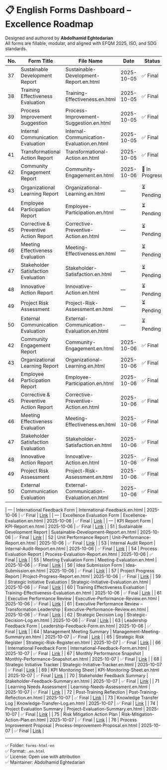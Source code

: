 # 📋 English Forms Dashboard – Excellence Roadmap  
Designed and authored by **Abdolhamid Eghtedarian**  
All forms are fillable, modular, and aligned with EFQM 2025, ISO, and SDG standards.

| No. | Form Title | File Name | Date | Status | Link |
|-----|------------|-----------|------|--------|------|
| 37 | Sustainable Development Report | Sustainable-Development-Report.en.html | 2025-10-05 | ✅ Final | [Link](forms-html-en/Sustainable-Development-Report.en.html) |
| 38 | Training Effectiveness Evaluation | Training-Effectiveness.en.html | 2025-10-05 | ✅ Final | [Link](forms-html-en/Training-Effectiveness.en.html) |
| 39 | Process Improvement Suggestion | Process-Improvement-Suggestion.en.html | 2025-10-05 | ✅ Final | [Link](forms-html-en/Process-Improvement-Suggestion.en.html) |
| 40 | Internal Communication Evaluation | Internal-Communication-Evaluation.en.html | 2025-10-05 | ✅ Final | [Link](forms-html-en/Internal-Communication-Evaluation.en.html) |
| 41 | Transformational Action Report | Transformational-Action.en.html | 2025-10-05 | ✅ Final | [Link](forms-html-en/Transformational-Action.en.html) |
| 42 | Community Engagement Report | Community-Engagement.en.html | 2025-10-06 | 🔄 In Progress | *(pending)* |
| 43 | Organizational Learning Report | Organizational-Learning.en.html | — | ⏳ Pending | *(pending)* |
| 44 | Employee Participation Report | Employee-Participation.en.html | — | ⏳ Pending | *(pending)* |
| 45 | Corrective & Preventive Action Report | Corrective-Preventive-Action.en.html | — | ⏳ Pending | *(pending)* |
| 46 | Meeting Effectiveness Evaluation | Meeting-Effectiveness.en.html | — | ⏳ Pending | *(pending)* |
| 47 | Stakeholder Satisfaction Evaluation | Stakeholder-Satisfaction.en.html | — | ⏳ Pending | *(pending)* |
| 48 | Innovative Action Report | Innovative-Action.en.html | — | ⏳ Pending | *(pending)* |
| 49 | Project Risk Assessment | Project-Risk-Assessment.en.html | — | ⏳ Pending | *(pending)* |
| 50 | External Communication Evaluation | External-Communication-Evaluation.en.html | — | ⏳ Pending | *(pending)* |
| 42 | Community Engagement Report | Community-Engagement.en.html | 2025-10-06 | ✅ Final | [Link](forms-html-en/Community-Engagement.en.html) |
| 43 | Organizational Learning Report | Organizational-Learning.en.html | 2025-10-06 | ✅ Final | [Link](forms-html-en/Organizational-Learning.en.html) |
| 44 | Employee Participation Report | Employee-Participation.en.html | 2025-10-06 | ✅ Final | [Link](forms-html-en/Employee-Participation.en.html) |
| 45 | Corrective & Preventive Action Report | Corrective-Preventive-Action.en.html | 2025-10-06 | ✅ Final | [Link](forms-html-en/Corrective-Preventive-Action.en.html) |
| 46 | Meeting Effectiveness Evaluation | Meeting-Effectiveness.en.html | 2025-10-06 | ✅ Final | [Link](forms-html-en/Meeting-Effectiveness.en.html) |
| 47 | Stakeholder Satisfaction Evaluation | Stakeholder-Satisfaction.en.html | 2025-10-06 | ✅ Final | [Link](forms-html-en/Stakeholder-Satisfaction.en.html) |
| 48 | Innovative Action Report | Innovative-Action.en.html | 2025-10-06 | ✅ Final | [Link](forms-html-en/Innovative-Action.en.html) |
| 49 | Project Risk Assessment | Project-Risk-Assessment.en.html | 2025-10-06 | ✅ Final | [Link](forms-html-en/Project-Risk-Assessment.en.html) |
| 50 | External Communication Evaluation | External-Communication-Evaluation.en.html | 2025-10-06 | ✅ Final | [Link](forms-html-en/External-Communication-Evaluation.en.html) |

| — | International Feedback Form | International-Feedback.en.html | 2025-10-06 | ✅ Final | [Link](forms-html-en/International-Feedback.en.html) |
| — | Excellence Evaluation Form | Excellence-Evaluation.en.html | 2025-10-06 | ✅ Final | [Link](forms-html-en/Excellence-Evaluation.en.html) |
| — | KPI Report Form | KPI-Report.en.html | 2025-10-06 | ✅ Final | [Link](forms-html-en/KPI-Report.en.html) |
| 51 | Sustainable Development Report | Sustainable-Development-Report.en.html | 2025-10-06 | ✅ Final | [Link](forms-html-en/Sustainable-Development-Report.en.html) |
| 52 | Unit Performance Report | Unit-Performance-Report.en.html | 2025-10-06 | ✅ Final | [Link](forms-html-en/Unit-Performance-Report.en.html) |
| 53 | Internal Audit Report | Internal-Audit-Report.en.html | 2025-10-06 | ✅ Final | [Link](forms-html-en/Internal-Audit-Report.en.html) |
| 54 | Process Evaluation Report | Process-Evaluation-Report.en.html | 2025-10-06 | ✅ Final | [Link](forms-html-en/Process-Evaluation-Report.en.html) |
| 55 | Meeting Evaluation Form | Meeting-Evaluation.en.html | 2025-10-06 | ✅ Final | [Link](forms-html-en/Meeting-Evaluation.en.html) |
| 56 | Idea Submission Form | Idea-Submission.en.html | 2025-10-06 | ✅ Final | [Link](forms-html-en/Idea-Submission.en.html) |
| 57 | Project Progress Report | Project-Progress-Report.en.html | 2025-10-06 | ✅ Final | [Link](forms-html-en/Project-Progress-Report.en.html) |
| 59 | Strategic Initiative Evaluation | Strategic-Initiative-Evaluation.en.html | 2025-10-06 | ✅ Final | [Link](forms-html-en/Strategic-Initiative-Evaluation.en.html) |
| 60 | Training Effectiveness Evaluation | Training-Effectiveness-Evaluation.en.html | 2025-10-06 | ✅ Final | [Link](forms-html-en/Training-Effectiveness-Evaluation.en.html) |
| 61 | Executive Performance Review | Executive-Performance-Review.en.html | 2025-10-06 | ✅ Final | [Link](forms-html-en/Executive-Performance-Review.en.html) |
| 61 | Executive Performance Review – Transformation Leadership | Executive-Performance-Review.en.html | 2025-10-06 | ✅ Final | [Link](forms-html-en/Executive-Performance-Review.en.html) |
| 62 | Strategic Decision Log | Strategic-Decision-Log.en.html | 2025-10-06 | ✅ Final | [Link](forms-html-en/Strategic-Decision-Log.en.html) |
| 63 | Leadership Feedback Form | Leadership-Feedback-Form.en.html | 2025-10-06 | ✅ Final | [Link](forms-html-en/Leadership-Feedback-Form.en.html) |
| 64 | Management Meeting Summary | Management-Meeting-Summary.en.html | 2025-10-07 | ✅ Final | [Link](forms-html-en/Management-Meeting-Summary.en.html) |
| 65 | Strategic Risk Register | Strategic-Risk-Register.en.html | 2025-10-07 | ✅ Final | [Link](forms-html-en/Strategic-Risk-Register.en.html) |
| 66 | International Feedback Form | International-Feedback-Form.en.html | 2025-10-07 | ✅ Final | [Link](forms-html-en/International-Feedback-Form.en.html) |
| 67 | Monthly Performance Snapshot | Monthly-Performance-Snapshot.en.html | 2025-10-07 | ✅ Final | [Link](forms-html-en/Monthly-Performance-Snapshot.en.html) |
| 68 | Strategic Initiative Tracker | Strategic-Initiative-Tracker.en.html | 2025-10-07 | ✅ Final | [Link](forms-html-en/Strategic-Initiative-Tracker.en.html) |
| 69 | KPI Monitoring Sheet | KPI-Monitoring-Sheet.en.html | 2025-10-07 | ✅ Final | [Link](forms-html-en/KPI-Monitoring-Sheet.en.html) |
| 70 | Stakeholder Feedback Summary | Stakeholder-Feedback-Summary.en.html | 2025-10-07 | ✅ Final | [Link](forms-html-en/Stakeholder-Feedback-Summary.en.html) |
| 71 | Learning Needs Assessment | Learning-Needs-Assessment.en.html | 2025-10-07 | ✅ Final | [Link](forms-html-en/Learning-Needs-Assessment.en.html) |
| 72 | Post-Training Reflection | Post-Training-Reflection.en.html | 2025-10-07 | ✅ Final | [Link](forms-html-en/Post-Training-Reflection.en.html) |
| 73 | Knowledge Transfer Log | Knowledge-Transfer-Log.en.html | 2025-10-07 | ✅ Final | [Link](forms-html-en/Knowledge-Transfer-Log.en.html) |
| 74 | Project Evaluation Summary | Project-Evaluation-Summary.en.html | 2025-10-07 | ✅ Final | [Link](forms-html-en/Project-Evaluation-Summary.en.html) |
| 75 | Risk Mitigation Action Plan | Risk-Mitigation-Action-Plan.en.html | 2025-10-07 | ✅ Final | [Link](forms-html-en/Risk-Mitigation-Action-Plan.en.html) |
| 76 | Process Improvement Proposal | Process-Improvement-Proposal.en.html | 2025-10-07 | ✅ Final | [Link](forms-html-en/Process-Improvement-Proposal.en.html) |

---
✅ Folder: `forms-html-en`  
✅ Format: `.en.html`  
✅ License: Open use with attribution  
✅ Maintainer: Abdolhamid Eghtedarian  
